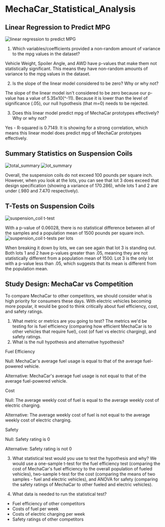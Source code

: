 # MechaCar_Statistical_Analysis

## Linear Regression to Predict MPG
![linear regression to predict MPG](https://user-images.githubusercontent.com/100896787/179375129-c69d14c5-146e-4700-96c5-2bb211c5d4e1.PNG)

1) Which variables/coefficients provided a non-random amount of variance to the mpg values in the dataset?

Vehicle Weight, Spoiler Angle, and AWD have p-values that make them not statistically significant. This means they have non-random amounts of variance to the mpg values in the dataset. 

2) Is the slope of the linear model considered to be zero? Why or why not?

The slope of the linear model isn't considered to be zero because our p-value has a value of 5.35x10(^-11). Because it is lower than the level of significance (.05), our null hypothesis (that m=0) needs to be rejected. 

3) Does this linear model predict mpg of MechaCar prototypes effectively? Why or why not?

Yes - R-squared is 0.7149. It is showing for a strong correlation, which means this linear model does predict mpg of MechaCar prototypes effectively. 


## Summary Statistics on Suspension Coils
![total_summary](https://user-images.githubusercontent.com/100896787/179375689-b1223af6-cfd7-4875-839a-a74fc074b925.PNG)
![lot_summary](https://user-images.githubusercontent.com/100896787/179375688-766814f7-8ce9-4a65-b948-21763b1914bb.PNG)

Overall, the suspension coils do not exceed 100 pounds per square inch. However, when you look at the lots, you can see that lot 3 does exceed that design specification (showing a variance of 170.286), while lots 1 and 2 are under (.980 and 7.470 respectively). 


## T-Tests on Suspension Coils
![suspension_coil t-test](https://user-images.githubusercontent.com/100896787/179379644-0e220d8c-5778-4a96-bb07-59cf28dee59b.PNG)

With a p-value of 0.06028, there is no statistical difference between all of the samples and a population mean of 1500 pounds per square inch.
![suspension_coil t-tests per lots](https://user-images.githubusercontent.com/100896787/179379646-9dd6dcbd-6ebc-4a28-9fdc-befc87417191.PNG)

When breaking it down by lots, we can see again that lot 3 is standing out. Both lots 1 and 2 have p-values greater than .05, meaning they are not statistically different from a population mean of 1500. Lot 3 is the only lot with a p-value less than .05, which suggests that its mean is different from the population mean. 

## Study Design: MechaCar vs Competition
To compare MechaCar to other competitors, we should consider what is high priority for consumers these days. With electric vehicles becoming more popular, it would be good to think critically about fuel efficiency, cost, and safety ratings. 
1) What metric or metrics are you going to test?
The metrics we'd be testing for is fuel efficiency (comparing how efficient MechaCar is to other vehicles that require fuel), cost (of fuel vs electric charging), and safety ratings. 
2) What is the null hypothesis and alternative hypothesis?

Fuel Efficiency

  Null: MechaCar's average fuel usage is equal to that of the average fuel-powered vehicle. 

  Alternative: MechaCar's average fuel usage is not equal to that of the average fuel-powered vehicle. 

Cost

  Null: The average weekly cost of fuel is equal to the average weekly cost of electric charging. 
  
  Alternative: The average weekly cost of fuel is not equal to the average weekly cost of electric charging. 

Safety

  Null: Safety rating is 0

  Alternative: Safety rating is not 0

3) What statistical test would you use to test the hypothesis and why?
We would use a one-sample t-test for the fuel efficiency test (comparing the cost of MechaCar's fuel efficiency to the overall population of fueled vehicles), two-sample t-test for the cost (comparing the means of two samples - fuel and electric vehicles), and ANOVA for safety (comparing the safety ratings of MechaCar to other fueled and electric vehicles). 

4) What data is needed to run the statistical test?
* Fuel efficiency of other competitors
* Costs of fuel per week 
* Costs of electric charging per week 
* Safety ratings of other competitors 
